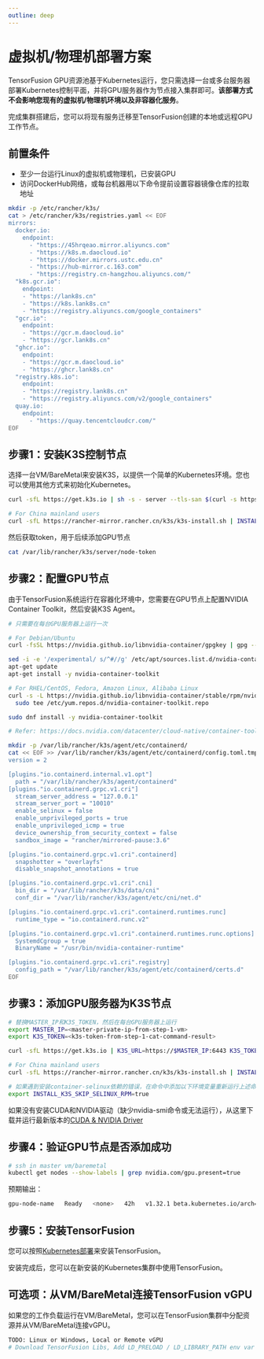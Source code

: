 ```yaml
---
outline: deep
---
```


# 虚拟机/物理机部署方案

TensorFusion GPU资源池基于Kubernetes运行，您只需选择一台或多台服务器部署Kubernetes控制平面，并将GPU服务器作为节点接入集群即可。**该部署方式不会影响您现有的虚拟机/物理机环境以及非容器化服务**。

完成集群搭建后，您可以将现有服务迁移至TensorFusion创建的本地或远程GPU工作节点。

## 前置条件

- 至少一台运行Linux的虚拟机或物理机，已安装GPU
- 访问DockerHub网络，或每台机器用以下命令提前设置容器镜像仓库的拉取地址

```bash
mkdir -p /etc/rancher/k3s/
cat > /etc/rancher/k3s/registries.yaml << EOF
mirrors:
  docker.io:
    endpoint:
      - "https://45hrqeao.mirror.aliyuncs.com"
      - "https://k8s.m.daocloud.io"
      - "https://docker.mirrors.ustc.edu.cn"
      - "https://hub-mirror.c.163.com"
      - "https://registry.cn-hangzhou.aliyuncs.com/"
  "k8s.gcr.io":
    endpoint:
    - "https://lank8s.cn"
    - "https://k8s.lank8s.cn"
    - "https://registry.aliyuncs.com/google_containers"
  "gcr.io":
    endpoint:
    - "https://gcr.m.daocloud.io"
    - "https://gcr.lank8s.cn"
  "ghcr.io":
    endpoint:
    - "https://gcr.m.daocloud.io"
    - "https://ghcr.lank8s.cn"
  "registry.k8s.io":
    endpoint:
    - "https://registry.lank8s.cn"
    - "https://registry.aliyuncs.com/v2/google_containers"
  quay.io:
    endpoint:
      - "https://quay.tencentcloudcr.com/"
EOF
```

## 步骤1：安装K3S控制节点


选择一台VM/BareMetal来安装K3S，以提供一个简单的Kubernetes环境。您也可以使用其他方式来初始化Kubernetes。

```bash
curl -sfL https://get.k3s.io | sh -s - server --tls-san $(curl -s https://ifconfig.me)

# For China mainland users
curl -sfL https://rancher-mirror.rancher.cn/k3s/k3s-install.sh | INSTALL_K3S_MIRROR=cn sh -s - server --tls-san $(curl -s https://ifconfig.me)
```

然后获取token，用于后续添加GPU节点

```bash
cat /var/lib/rancher/k3s/server/node-token
```

## 步骤2：配置GPU节点

由于TensorFusion系统运行在容器化环境中，您需要在GPU节点上配置NVIDIA Container Toolkit，然后安装K3S Agent。

```bash
# 只需要在每台GPU服务器上运行一次

# For Debian/Ubuntu
curl -fsSL https://nvidia.github.io/libnvidia-container/gpgkey | gpg --dearmor -o /usr/share/keyrings/nvidia-container-toolkit-keyring.gpg && curl -s -L https://nvidia.github.io/libnvidia-container/stable/deb/nvidia-container-toolkit.list | sed 's#deb https://#deb [signed-by=/usr/share/keyrings/nvidia-container-toolkit-keyring.gpg] https://#g' | tee /etc/apt/sources.list.d/nvidia-container-toolkit.list

sed -i -e '/experimental/ s/^#//g' /etc/apt/sources.list.d/nvidia-container-toolkit.list
apt-get update
apt-get install -y nvidia-container-toolkit

# For RHEL/CentOS, Fedora, Amazon Linux, Alibaba Linux
curl -s -L https://nvidia.github.io/libnvidia-container/stable/rpm/nvidia-container-toolkit.repo | \
  sudo tee /etc/yum.repos.d/nvidia-container-toolkit.repo

sudo dnf install -y nvidia-container-toolkit

# Refer: https://docs.nvidia.com/datacenter/cloud-native/container-toolkit/latest/install-guide.html
```

```bash
mkdir -p /var/lib/rancher/k3s/agent/etc/containerd/
cat << EOF >> /var/lib/rancher/k3s/agent/etc/containerd/config.toml.tmpl
version = 2

[plugins."io.containerd.internal.v1.opt"]
  path = "/var/lib/rancher/k3s/agent/containerd"
[plugins."io.containerd.grpc.v1.cri"]
  stream_server_address = "127.0.0.1"
  stream_server_port = "10010"
  enable_selinux = false
  enable_unprivileged_ports = true
  enable_unprivileged_icmp = true
  device_ownership_from_security_context = false
  sandbox_image = "rancher/mirrored-pause:3.6"

[plugins."io.containerd.grpc.v1.cri".containerd]
  snapshotter = "overlayfs"
  disable_snapshot_annotations = true

[plugins."io.containerd.grpc.v1.cri".cni]
  bin_dir = "/var/lib/rancher/k3s/data/cni"
  conf_dir = "/var/lib/rancher/k3s/agent/etc/cni/net.d"

[plugins."io.containerd.grpc.v1.cri".containerd.runtimes.runc]
  runtime_type = "io.containerd.runc.v2"

[plugins."io.containerd.grpc.v1.cri".containerd.runtimes.runc.options]
  SystemdCgroup = true
  BinaryName = "/usr/bin/nvidia-container-runtime"

[plugins."io.containerd.grpc.v1.cri".registry]
  config_path = "/var/lib/rancher/k3s/agent/etc/containerd/certs.d"
EOF
```

## 步骤3：添加GPU服务器为K3S节点

```bash
# 替换MASTER_IP和K3S_TOKEN，然后在每台GPU服务器上运行
export MASTER_IP=<master-private-ip-from-step-1-vm>
export K3S_TOKEN=<k3s-token-from-step-1-cat-command-result>

curl -sfL https://get.k3s.io | K3S_URL=https://$MASTER_IP:6443 K3S_TOKEN=$K3S_TOKEN INSTALL_K3S_EXEC="--node-label nvidia.com/gpu.present=true --node-label feature.node.kubernetes.io/cpu-model.vendor_id=NVIDIA --node-label feature.node.kubernetes.io/pci-10de.present=true" sh -s -

# For China mainland users
curl -sfL https://rancher-mirror.rancher.cn/k3s/k3s-install.sh | INSTALL_K3S_SKIP_SELINUX_RPM=true INSTALL_K3S_MIRROR=cn K3S_URL=https://$MASTER_IP:6443 K3S_TOKEN=$K3S_TOKEN INSTALL_K3S_EXEC="--node-label nvidia.com/gpu.present=true --node-label feature.node.kubernetes.io/cpu-model.vendor_id=NVIDIA --node-label feature.node.kubernetes.io/pci-10de.present=true" sh -s -

# 如果遇到安装container-selinux依赖的错误，在命令中添加以下环境变量重新运行上述命令
export INSTALL_K3S_SKIP_SELINUX_RPM=true
```

如果没有安装CUDA和NVIDIA驱动（缺少nvidia-smi命令或无法运行），从这里下载并运行最新版本的[CUDA & NVIDIA Driver](https://developer.nvidia.com/cuda-downloads?target_os=Linux&target_arch=x86_64&Distribution=Ubuntu&target_version=24.04&target_type=runfile_local)

## 步骤4：验证GPU节点是否添加成功

```bash
# ssh in master vm/baremetal
kubectl get nodes --show-labels | grep nvidia.com/gpu.present=true
```

预期输出：

```bash
gpu-node-name   Ready   <none>   42h   v1.32.1 beta.kubernetes.io/arch=amd64,...,kubernetes.io/os=linux,nvidia.com/gpu.present=true
```

## 步骤5：安装TensorFusion

您可以按照[Kubernetes部署](/zh/guide/getting-started/deployment-k8s.md)来安装TensorFusion。

安装完成后，您可以在新安装的Kubernetes集群中使用TensorFusion。

## 可选项：从VM/BareMetal连接TensorFusion vGPU

如果您的工作负载运行在VM/BareMetal，您可以在TensorFusion集群中分配资源并从VM/BareMetal连接vGPU。

```bash
TODO: Linux or Windows, Local or Remote vGPU
# Download TensorFusion Libs, Add LD_PRELOAD / LD_LIBRARY_PATH env var
```